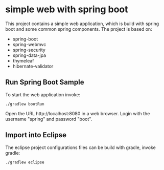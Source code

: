 simple web with spring boot
===========================

This project contains a simple web application, which is build with spring boot and some common spring components.
The project is based on:
 * spring-boot
 * spring-webmvc
 * spring-security
 * spring-data-jpa
 * thymeleaf
 * hibernate-validator

## Run Spring Boot Sample

To start the web application invoke:

	./gradlew bootRun

Open the URL http://localhost:8080 in a web browser. Login with the username "spring" and password "boot".

## Import into Eclipse 

The eclipse project configurations files can be build with gradle, invoke gradle:

	./gradlew eclipse